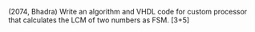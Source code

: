 (2074, Bhadra) Write an algorithm and VHDL code for custom processor that calculates the LCM of two numbers as FSM. [3+5]